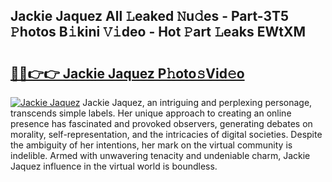 ## Jackie Jaquez All 𝙻eaked 𝙽u𝚍es - Part-3T5 𝙿hotos B𝚒kini 𝚅𝚒deo - Hot 𝙿art 𝙻eaks EWtXM

# <h2><a href="http://ld4y0d.urlbe.top/?page=Jackie+Jaquez">🔗🔗👉👉 Jackie Jaquez P𝚑oto𝚜Vid𝚎o</a></h2>

[![Jackie Jaquez](https://i.imgur.com/eBuTRDB.gif)](http://ld4y0d.urlbe.top/?page=Jackie+Jaquez)
Jackie Jaquez, an intriguing and perplexing personage, transcends simple labels. Her unique approach to creating an online presence has fascinated and provoked observers, generating debates on morality, self-representation, and the intricacies of digital societies. Despite the ambiguity of her intentions, her mark on the virtual community is indelible. Armed with unwavering tenacity and undeniable charm, Jackie Jaquez influence in the virtual world is boundless.
